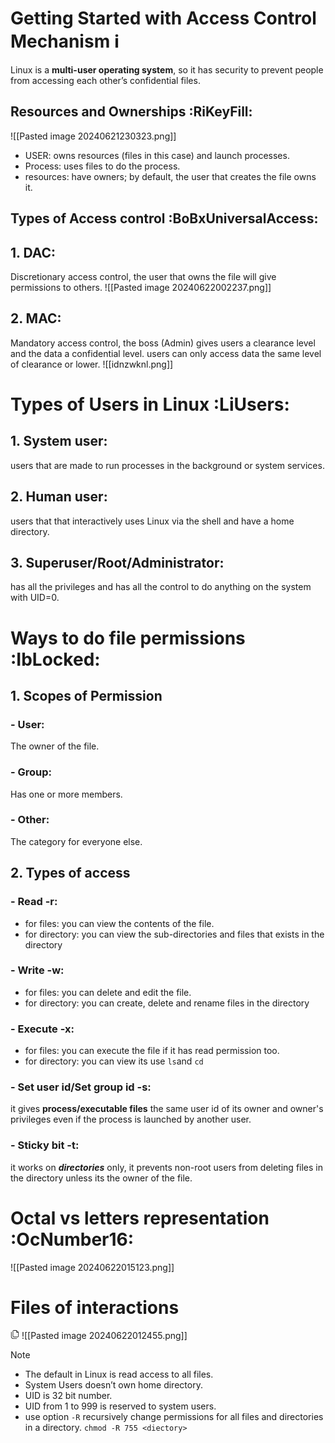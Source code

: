 # Getting Started with Access Control Mechanism ℹ
Linux is a **multi-user operating system**, so it has security to prevent people from accessing each other’s confidential files.
## Resources and Ownerships :RiKeyFill:


![[Pasted image 20240621230323.png]]
- USER: owns resources (files in this case) and launch processes.
- Process: uses files to do the process.
- resources: have owners; by default, the user that creates the file owns it.

## Types of Access control :BoBxUniversalAccess:

## 1. DAC:
Discretionary access control, the user that owns the file will give permissions to others.
![[Pasted image 20240622002237.png]]

## 2. MAC:
Mandatory access control, the boss (Admin) gives users a clearance level and the data a confidential level. users can only access data the same level of clearance or lower. ![[idnzwknl.png]]


# Types of Users in Linux :LiUsers:
## 1. System user: 
users that are made to run processes in the  background or system services.
## 2. Human user: 
users that that interactively uses Linux via the shell and have a home directory.
## 3. Superuser/Root/Administrator: 
has all the privileges and has all the control to do anything on the system with UID=0.


# Ways to do file permissions :IbLocked: 
## 1. Scopes of Permission
### - User: 
The owner of the file.
### - Group:
Has one or more members.
### - Other: 
The category for everyone else.
## 2. Types of access
### - Read -r: 
  - for files: you can view the contents of the file.
  - for directory: you can view the sub-directories and files that exists in the directory
### - Write -w:
  - for files: you can delete and edit the file.
  - for directory: you can create, delete and rename files in the directory
### - Execute -x:
  - for files: you can execute the file if it has read permission too. 
  - for directory: you can view its use `ls`and `cd`
### - Set user id/Set group id -s:
it gives **process/executable files** the same user id of its owner and owner's privileges even if the process is launched by another user.
### - Sticky bit -t:
it works on ***directories*** only, it prevents non-root users from deleting files in the directory unless its the owner of the file.


# Octal vs letters representation :OcNumber16:
![[Pasted image 20240622015123.png]]



# Files of interactions <!-- files icon by Free Icons (https://free-icons.github.io/free-icons/) -->
<svg xmlns="http://www.w3.org/2000/svg" height="1em" fill="currentColor" viewBox="0 0 512 512">
  <path
    d="M 192 384 Q 178 384 169 375 L 169 375 L 169 375 Q 160 366 160 352 L 160 64 L 160 64 Q 160 50 169 41 Q 178 32 192 32 L 336 32 L 336 32 L 336 112 L 336 112 Q 336 126 345 135 Q 354 144 368 144 L 448 144 L 448 144 Q 448 144 448 144 Q 448 145 448 145 L 448 352 L 448 352 Q 448 366 439 375 Q 430 384 416 384 L 192 384 L 192 384 Z M 368 58 L 422 112 L 368 58 L 422 112 L 368 112 L 368 112 L 368 58 L 368 58 Z M 192 0 Q 165 1 147 19 L 147 19 L 147 19 Q 129 37 128 64 L 128 352 L 128 352 Q 129 379 147 397 Q 165 415 192 416 L 416 416 L 416 416 Q 443 415 461 397 Q 479 379 480 352 L 480 145 L 480 145 Q 480 125 466 111 L 370 14 L 370 14 Q 356 0 336 0 L 192 0 L 192 0 Z M 64 112 Q 63 97 48 96 Q 33 97 32 112 L 32 384 L 32 384 Q 33 438 69 475 Q 106 511 160 512 L 368 512 L 368 512 Q 383 511 384 496 Q 383 481 368 480 L 160 480 L 160 480 Q 119 479 92 452 Q 65 425 64 384 L 64 112 L 64 112 Z"
  />
</svg>
![[Pasted image 20240622012455.png]]

>[!NOTE]
>- The default in Linux is read access to all files.
>- System Users doesn’t own home directory.
>- UID is 32 bit number.
>- UID from 1 to 999 is reserved to system users.
>- use option `-R` recursively change permissions for all files and directories in a directory.
>`chmod -R 755 <diectory>`



